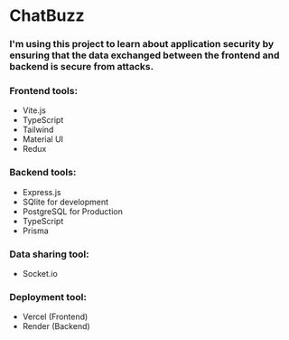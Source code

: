 # ChatBuzz

### I'm using this project to learn about application security by ensuring that the data exchanged between the frontend and backend is secure from attacks.

### Frontend tools:

- Vite.js
- TypeScript
- Tailwind
- Material UI
- Redux

### Backend tools:

- Express.js
- SQlite for development
- PostgreSQL for Production
- TypeScript
- Prisma

### Data sharing tool:

- Socket.io

### Deployment tool:

- Vercel (Frontend)
- Render (Backend)

